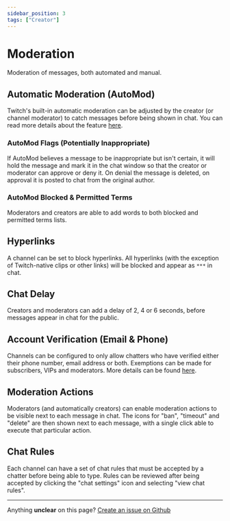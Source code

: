 ```yaml
---
sidebar_position: 3
tags: ["Creator"]
---
```


# Moderation
Moderation of messages, both automated and manual.

## Automatic Moderation (AutoMod)
Twitch's built-in automatic moderation can be adjusted by the creator (or channel moderator) to catch messages before being shown in chat. You can read more details about the feature [here](https://help.twitch.tv/s/article/how-to-use-automod).

### AutoMod Flags (Potentially Inappropriate)
If AutoMod believes a message to be inappropriate but isn't certain, it will hold the message and mark it in the chat window so that the creator or moderator can approve or deny it. On denial the message is deleted, on approval it is posted to chat from the original author.

### AutoMod Blocked & Permitted Terms
Moderators and creators are able to add words to both blocked and permitted terms lists.

## Hyperlinks
A channel can be set to block hyperlinks. All hyperlinks (with the exception of Twitch-native clips or other links) will be blocked and appear as `***` in chat.

## Chat Delay
Creators and moderators can add a delay of 2, 4 or 6 seconds, before messages appear in chat for the public.

## Account Verification (Email & Phone)
Channels can be configured to only allow chatters who have verified either their phone number, email address or both. Exemptions can be made for subscribers, VIPs and moderators. More details can be found [here](https://help.twitch.tv/s/article/chat-verification-settings).

## Moderation Actions
Moderators (and automatically creators) can enable moderation actions to be visible next to each message in chat. The icons for "ban", "timeout" and "delete" are then shown next to each message, with a single click able to execute that particular action.

## Chat Rules
Each channel can have a set of chat rules that must be accepted by a chatter before being able to type. Rules can be reviewed after being accepted by clicking the "chat settings" icon and selecting "view chat rules".

---
Anything **unclear** on this page? [Create an issue on Github](https://github.com/matthewbrandt/streamerwiki/issues/new)